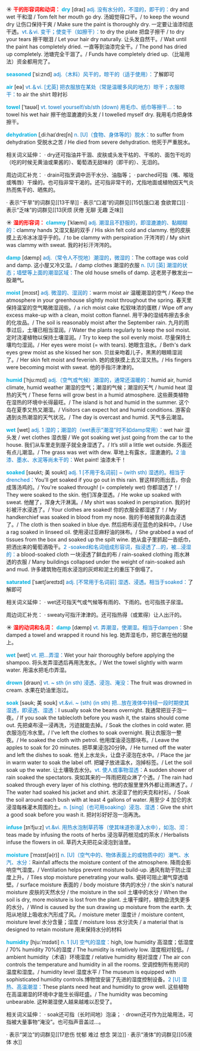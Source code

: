 ☀ <font color="red">**干的形容词和动词：**</font>
<font color="sky blue">**dry**</font> [draɪ] 
<font color="#0070c0">adj. 没有水分的，不湿的，即干的：</font>dry and wet 干和湿 / Tom felt her mouth go dry. 汤姆觉得口干。/ to keep the wound dry 让伤口保持干爽 / Make sure the paint is thoroughly dry. 一定要让油漆彻底干透。<font color="#0070c0">vt.＆vi. 变干；使变干（如擦干）：</font>to dry the plate 把盘子擦干 / to dry your tears 擦干眼泪 / Let your hair dry naturally. 让头发自然干。/ Wait until the paint has completely dried. 一直等到油漆完全干。/ The pond has dried up completely. 池塘完全干涸了。/ Funds have completely dried up.（比喻用法）资金都用完了。
           
<font color="sky blue">**seasoned**</font> [ˈsi:znd]
<font color="#0070c0">adj.（木料）风干的，晾干的（适于使用）：</font>了解即可

<font color="sky blue">**air**</font> [eə] 
<font color="#0070c0">vt.＆vi. [尤英] 把衣服放在某处（常是温暖多风的地方）晾干；衣服晾干：</font>to air the shirt 晾衬衫

<font color="sky blue">**towel**</font> ['taʊəl] 
<font color="#0070c0">vt. towel yourself/sb/sth (down) 用毛巾、纸巾等擦干…：</font>to towel his wet hair 擦干他湿漉漉的头发 / I towelled myself dry. 我用毛巾把身体擦干。
                     
<font color="sky blue">**dehydration**</font> [ˌdi:haɪˈdreɪʃn]
<font color="#0070c0">n. [U]（食物、身体等的）脱水：</font>to suffer from dehydration 受脱水之苦 / He died from severe dehydration. 他死于严重脱水。

相关词义延伸：
· dry还可指油井干涸、皮肤或头发干枯的、干咳的、面包干吃的（吃的时候无黄油或果酱的）、葡萄酒无甜味的（即干的）、无泪的。

周边词汇补充：
· drain可指烹调中沥干水分、油脂等；
· parched可指（嘴、喉咙或嘴唇）干燥的。也可指非常干渴的。还可指非常干的，尤指地面或植物因天气炎热而焦干的、晒焦的。

· 表示“干旱”的词群见[[13干旱]]
· 表示“口渴”的词群见[[15饥饿口渴 食欲胃口]]
· 表示“乏味”的词群见[[13厌烦 厌倦 无聊 无趣 乏味]]

☀ <font color="red">**湿的形容词：**</font>
<font color="sky blue">**clammy**</font> [ˈklæmi]
<font color="#0070c0">adj. 潮湿且不舒服的，即湿漉漉的、黏糊糊的：</font>clammy hands 又湿又黏的双手 / His skin felt cold and clammy. 他的皮肤摸上去冷冰冰湿乎乎的。/ to be clammy with perspiration 汗涔涔的 / My shirt was clammy with sweat. 我的衬衫汗涔涔的。

<font color="sky blue">**damp**</font> [dæmp] 
<font color="#0070c0">adj.（常令人不悦地）潮湿的，微湿的：</font>The cottage was cold and damp. 这小屋又冷又湿。/ damp clothes 潮湿的衣服 <font color="#0070c0">n. [U] [英] 潮湿的状态；墙壁等上面的潮湿区域：</font>The old house smells of damp. 这老房子散发出一股潮气。
                      
<font color="sky blue">**moist**</font> [mɔɪst]
<font color="#0070c0">adj. 微湿的、湿润的：</font>warm moist air 温暖潮湿的空气 / Keep the atmosphere in your greenhouse slightly moist throughout the spring. 春天里保持温室的空气略微湿润些。/ a rich moist cake 松软味浓的蛋糕 / Wipe off any excess make-up with a clean, moist cotton flannel. 用干净的湿绒布擦去多余的化妆品。/ The soil is reasonably moist after the September rain. 九月的雨季过后，土壤已相当湿润。/ Water the plants regularly to keep the soil moist. 定时浇灌植物以保持土壤湿润。/ Try to keep the soil evenly moist. 尽量保持土壤均匀湿润。/ Her eyes were moist (= with tears). 她眼含泪水。/ Beth's dark eyes grew moist as she kissed her son. 贝丝亲吻着儿子，黑黑的眼睛湿润了。/ Her skin felt moist and feverish. 她的皮肤摸上去又湿又热。/ His fingers were becoming moist with sweat. 他的手指汗津津的。

<font color="sky blue">**humid**</font> [ˈhju:mɪd]
<font color="#0070c0">adj.（空气或气候）潮湿的，通常还温暖的：</font>humid air, humid climate, humid weather 潮湿的空气；潮湿的气候；潮湿的天气 / humid heat 湿热的天气 / These ferns will grow best in a humid atmosphere. 这些蕨类植物在湿热的环境中长得最旺。/ The island is hot and humid in the summer. 这个岛在夏季又热又潮湿。/ Visitors can expect hot and humid conditions. 游客会遇到炎热潮湿的天气状况。/ The day is overcast and humid. 天气多云潮湿。

<font color="sky blue">**wet**</font> [wet] 
<font color="#0070c0">adj. 1 湿的；潮湿的（wet表示“潮湿”时不如damp常用）：</font>wet hair 湿头发 / wet clothes 湿衣服 / We got soaking wet just going from the car to the house. 我们从车里走到屋子就全身湿透了。/ It’s still a little wet outside. 外面还有点儿潮湿。/ The grass was wet with dew. 草地上有露水，湿漉漉的。<font color="#0070c0">2 油漆、墨水、水泥等尚未干的：</font>Wet paint! 油漆未干！
           
<font color="sky blue">**soaked**</font> [səʊkt; 美 soʊkt]
<font color="#0070c0">adj. 1 [不用于名词前] ~ (with sth) 湿透的。相当于drenched：</font>You'll get soaked if you go out in this rain. 冒这样的雨出去，你会成落汤鸡的。/ You're soaked through! (= completely wet) 你都湿透了！/ They were soaked to the skin. 他们浑身湿透。/ He woke up soaked with sweat. 他醒了，浑身大汗淋漓。/ My shirt was soaked in perspiration. 我的衬衫被汗水浸透了。/ Your clothes are soaked! 你的衣服全都湿透了！/ My handkerchief was soaked in blood from my nose. 我的手帕被我的鼻血浸透了。/ The cloth is then soaked in blue dye. 然后把布浸在蓝色的染料中。/ Use a rag soaked in linseed oil. 使用浸过亚麻籽油的抹布。/ She grabbed a wad of tissues from the box and soaked up the spilt wine. 她从盒子里抓起一沓纸巾，把洒出来的葡萄酒吸干。<font color="#0070c0">2 -soaked和名词组成形容词，指浸透了…的，被…浸湿的：</font>a blood-soaked cloth 一块浸透了鲜血的布 / rain-soaked clothing 雨水淋透的衣服 / Many buildings collapsed under the weight of rain-soaked ash and mud. 许多建筑物在雨水浸泡的灰烬和泥土的重压下倒塌了。
           
<font color="sky blue">**saturated**</font> [ˈsætʃəreɪtɪd]
<font color="#0070c0">adj. [不常用于名词前] 湿透、浸透。相当于soaked：</font>了解即可

相关词义延伸：
· wet还可指天气或气候等有雨的、下雨的。也可指孩子尿湿。

周边词汇补充：
· sweaty可指汗津津的。还可指热得（或累得）让人出汗的。

☀ <font color="red">**湿的动词和名词：**</font>
<font color="sky blue">**damp**</font> [dæmp] 
<font color="#0070c0">vt. 弄潮湿，使潮湿。相当于dampen：</font>She damped a towel and wrapped it round his leg. 她弄湿毛巾，把它裹在他的腿上。

<font color="sky blue">**wet**</font> [wet] 
<font color="#0070c0">vt. 把…弄湿：</font>Wet your hair thoroughly before applying the shampoo. 将头发弄湿透后再用洗发水。/ Wet the towel slightly with warm water. 用温水把毛巾弄湿。
            
<font color="sky blue">**drown**</font> [draʊn]
<font color="#0070c0">vt. ~ sth (in sth) 浸透、浸泡、淹没：</font>The fruit was drowned in cream. 水果在奶油里泡过。          

<font color="sky blue">**soak**</font> [səʊk; 美 soʊk]
<font color="#0070c0">vt.&vi. ~ (sth) (in sth) 把…放在液体中持续一段时期使其湿透，即浸透、湿透：</font>I usually soak the beans overnight. 我通常把豆子泡一夜。/ If you soak the tablecloth before you wash it, the stains should come out. 先把桌布浸一浸再洗，污迹就能去掉。/ Soak the clothes in cold water. 把衣服泡在冷水里。/ I've left the clothes to soak overnight. 我让衣服泡一整夜。/ He soaked the cloth with petrol. 他用煤油浸泡那块布。/ Leave the apples to soak for 20 minutes. 把苹果浸泡20分钟。/ He turned off the water and left the dishes to soak. 他关上水龙头，让盘子浸泡在水中。/ Place the jar in warm water to soak the label off. 把罐子放进温水，泡掉标签。/ Let the soil soak up the water. 让土壤吸去水分。<font color="#0070c0">vt. 使人或事物湿透：</font>A sudden shower of rain soaked the spectators. 突如其来的一阵雨把观众淋了个透。/ The rain had soaked through every layer of his clothing. 他的衣服里里外外都让雨淋透了。/ The water had soaked his jacket and shirt. 水浸湿了他的夹克和衬衫。/ Soak the soil around each bush with at least 4 gallons of water. 用至少 4 加仑的水浸湿每株灌木周围的土。<font color="#0070c0">n. [sing]（也可用soaking）浸泡、湿透：</font>Give the shirt a good soak before you wash it. 把衬衫好好泡一泡再洗。           
           
<font color="sky blue">**infuse**</font> [ɪnˈfju:z]
<font color="#0070c0">vt.&vi. 用热水泡制草药等（使其味道弥漫入水中），如泡、沏：</font>teas made by infusing the roots of herbs 浸泡草药根沏成的茶水 / Herbalists infuse the flowers in oil. 草药大夫把花朵浸泡到油里。

<font color="sky blue">**moisture**</font> [ˈmɔɪstʃə(r)]
<font color="#0070c0">n. [U]（空气中的、物体表面上的或物质中的）潮气、水汽、水分：</font>Rainfall affects the moisture content of the atmosphere. 降雨会影响空气湿度。/ Ventilation helps prevent moisture build-up. 通风有助于防止湿度上升。/ Tiles stop moisture penetrating your walls. 瓷砖可阻止潮气穿透墙壁。/ surface moisture 表面的 / body moisture 体内的水分 / the skin's natural moisture 皮肤的天然水分 / the moisture in the soil 土壤中的水分 / When the soil is dry, more moisture is lost from the plant. 土壤干燥时，植物会流失更多的水分。/ Wind is caused by the sun drawing up moisture from the earth. 太阳从地球上吸收水汽形成了风。/ moisture meter 湿度计 / moisture content, moisture level 水分含量；湿度 / moisture loss 水分流失 / a material that is designed to retain moisture 用来保持水分的材料
           
<font color="sky blue">**humidity**</font> [hju:ˈmɪdəti]
<font color="#0070c0">n. 1 [U] 空气的湿度：</font>high, low humidity 高湿度；低湿度 / 70% humidity 70%的湿度 / The humidity is relatively low. 湿度相对较低。/ ambient humidity（术语）环境湿度 / relative humidity 相对湿度 / The air con controls the temperature and humidity in all the rooms. 空调控制所有房间的温度和湿度。/ humidity level 湿度水平 / The museum is equipped with sophisticated humidity controls.博物馆安装了先进的湿度控制设备。<font color="#0070c0">2 [U] 湿热、高温潮湿：</font>These plants need heat and humidity to grow well. 这些植物在高温潮湿的环境中才能生长得旺盛。/ The humidity was becoming unbearable. 这种潮湿使人越来越难以忍受了。

相关词义延伸：
· soak还可指（长时间地）泡澡；
· drown还可作为比喻用法，可指被大量事物“淹没”。也可指声音盖过…。

· 表示“哭泣”的词群见[[17悲伤 忧郁 难过 想念 哭泣]]
· 表示“液体”的词群见[[05液体 水]]
